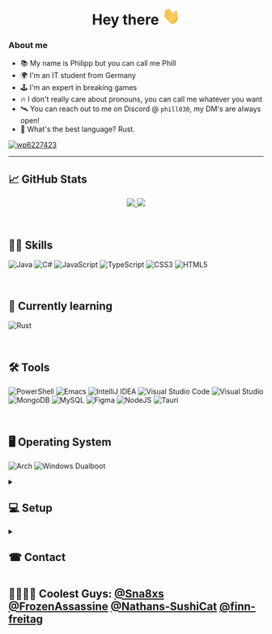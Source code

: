 <h1 align="center">Hey there <img src="https://github.com/Phill030/Phill030/blob/main/assets/wave.gif" width="35px" height="35px"></h1> 

<h3>About me</h3>
<ul>
  <li>📚 My name is Philipp but you can call me Phill</li>
  <li>🌍 I'm an IT student from Germany</li>
  <li>🕹 I'm an expert in breaking games</li>
  <li>🔥 I don't really care about pronouns, you can call me whatever you want</li>
  <li>🛰 You can reach out to me on Discord @ <code>phill030</code>, my DM's are always open! </li>
  <li>🧿 What's the best language? Rust.</li>
</ul>

<a href="https://phill030.de">![wp6227423](https://github.com/Phill030/Phill030/assets/50775241/7bd106a7-6003-4d30-b234-2f109cd09f6e)</a>

__________________

## 📈 GitHub Stats
<a href="https://phill030.de">
  <p align="center">
    <img 
      height="170em"
      src="https://github-readme-stats.vercel.app/api?username=Phill030&count_private=true&show_icons=true&theme=synthwave"
    />
    <img 
      height="170em"
      src="https://github-readme-stats.vercel.app/api/top-langs/?username=phill030&langs_count=8&theme=synthwave&layout=compact"
    />
  </p>
</a>

</br>

## 👨‍🏫 Skills
![Java](https://img.shields.io/badge/java-%23ED8B00.svg?style=for-the-badge&logo=java&logoColor=white)
![C#](https://img.shields.io/badge/c%23-%23239120.svg?style=for-the-badge&logo=c-sharp&logoColor=white)
![JavaScript](https://img.shields.io/badge/javascript-%23323330.svg?style=for-the-badge&logo=javascript&logoColor=%23F7DF1E)
![TypeScript](https://img.shields.io/badge/typescript-%23007ACC.svg?style=for-the-badge&logo=typescript&logoColor=white)
![CSS3](https://img.shields.io/badge/css3-%231572B6.svg?style=for-the-badge&logo=css3&logoColor=white)
![HTML5](https://img.shields.io/badge/html5-%23E34F26.svg?style=for-the-badge&logo=html5&logoColor=white)

</br>

## 📖 Currently learning
![Rust](https://img.shields.io/badge/rust-%23000000.svg?style=for-the-badge&logo=rust&logoColor=white)

</br>

## 🛠 Tools
![PowerShell](https://img.shields.io/badge/PowerShell-%235391FE.svg?style=for-the-badge&logo=powershell&logoColor=white)
![Emacs](https://img.shields.io/badge/Emacs-%237F5AB6.svg?&style=for-the-badge&logo=gnu-emacs&logoColor=white)
![IntelliJ IDEA](https://img.shields.io/badge/IntelliJIDEA-000000.svg?style=for-the-badge&logo=intellij-idea&logoColor=white)
![Visual Studio Code](https://img.shields.io/badge/Visual%20Studio%20Code-0078d7.svg?style=for-the-badge&logo=visual-studio-code&logoColor=white)
![Visual Studio](https://img.shields.io/badge/Visual%20Studio-5C2D91.svg?style=for-the-badge&logo=visual-studio&logoColor=white)
![MongoDB](https://img.shields.io/badge/MongoDB-%234ea94b.svg?style=for-the-badge&logo=mongodb&logoColor=white)
![MySQL](https://img.shields.io/badge/mysql-%2300f.svg?style=for-the-badge&logo=mysql&logoColor=white)
![Figma](https://img.shields.io/badge/figma-%23F24E1E.svg?style=for-the-badge&logo=figma&logoColor=white)
![NodeJS](https://img.shields.io/badge/node.js-6DA55F?style=for-the-badge&logo=node.js&logoColor=white)
![Tauri](https://img.shields.io/badge/tauri-%2324C8DB.svg?style=for-the-badge&logo=tauri&logoColor=%23FFFFFF)

</br>

## 🖥 Operating System
![Arch](https://img.shields.io/badge/Arch%20Linux-1793D1?logo=arch-linux&logoColor=fff&style=for-the-badge)
![Windows](https://img.shields.io/badge/Windows-0078D6?style=for-the-badge&logo=windows&logoColor=white) Dualboot

<details><summary><h2> 💻 Setup </h2></summary>
  
| Type | Name |
| ---- | ---- |
| GPU | nVIDIA RTX 2060 Super |
| RAM | 32GB DDR4 RAM |
| CPU | AMD Ryzen 5 3600 6-Core |
| HDD | 2x Seagate ST2000DM001 2TB |
| SSD | SanDisk SSD PLUS 480GB |
  
</details>

<details><summary><h2> ☎ Contact </h2></summary>

| Platform | Name |
| -------- | ---- |
| ![Discord](https://img.shields.io/badge/%3CServer%3E-%237289DA.svg?style=for-the-badge&logo=discord&logoColor=white) | phill030 |
| ![Gmail](https://img.shields.io/badge/Gmail-D14836?style=for-the-badge&logo=gmail&logoColor=white) | contact@phill030.de |

</details>

## 👨‍👩‍👧‍👦 Coolest Guys: <a href="https://github.com/Sna8xs">@Sna8xs</a> <a href="https://github.com/FrozenAssassine">@FrozenAssassine</a> <a href="https://github.com/Nathans-SushiCat">@Nathans-SushiCat</a> <a href="https://github.com/finn-freitag">@finn-freitag</a>
